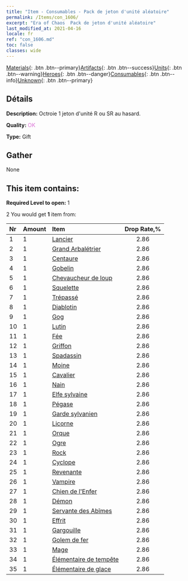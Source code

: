 ```yaml
---
title: "Item - Consumables - Pack de jeton d'unité aléatoire"
permalink: /Items/con_1606/
excerpt: "Era of Chaos  Pack de jeton d'unité aléatoire"
last_modified_at: 2021-04-16
locale: fr
ref: "con_1606.md"
toc: false
classes: wide
---
```

 [Materials](/fr/Items/){: .btn .btn--primary}[Artifacts](/fr/Items/Artifacts/){: .btn .btn--success}[Units](/fr/Items/Units/){: .btn .btn--warning}[Heroes](/fr/Items/Heroes/){: .btn .btn--danger}[Consumables](/fr/Items/Consumables/){: .btn .btn--info}[Unknown](/fr/Items/Unknown/){: .btn .btn--primary}

## Détails
 **Description:** Octroie 1 jeton d'unité R ou SR au hasard.

 **Quality:** <span style="color: #DA70D6">OK</span>

 **Type:** Gift

## Gather

  None

## This item contains:

 **Required Level to open:** 1

 2 You would get **1** item  from:

  | Nr | Amount |     Item    | Drop Rate,% |
  |:---|:-------|:------------|:---------:|
  | 1 | 1 | [Lancier](/fr/Items/unt_190/) | 2.86 | 
  | 2 | 1 | [Grand Arbalétrier](/fr/Items/unt_191/) | 2.86 | 
  | 3 | 1 | [Centaure](/fr/Items/unt_199/) | 2.86 | 
  | 4 | 1 | [Gobelin](/fr/Items/unt_217/) | 2.86 | 
  | 5 | 1 | [Chevaucheur de loup](/fr/Items/unt_218/) | 2.86 | 
  | 6 | 1 | [Squelette](/fr/Items/unt_208/) | 2.86 | 
  | 7 | 1 | [Trépassé](/fr/Items/unt_209/) | 2.86 | 
  | 8 | 1 | [Diablotin](/fr/Items/unt_226/) | 2.86 | 
  | 9 | 1 | [Gog](/fr/Items/unt_227/) | 2.86 | 
  | 10 | 1 | [Lutin](/fr/Items/unt_235/) | 2.86 | 
  | 11 | 1 | [Fée](/fr/Items/unt_262/) | 2.86 | 
  | 12 | 1 | [Griffon](/fr/Items/unt_192/) | 2.86 | 
  | 13 | 1 | [Spadassin](/fr/Items/unt_193/) | 2.86 | 
  | 14 | 1 | [Moine](/fr/Items/unt_194/) | 2.86 | 
  | 15 | 1 | [Cavalier ](/fr/Items/unt_195/) | 2.86 | 
  | 16 | 1 | [Nain](/fr/Items/unt_200/) | 2.86 | 
  | 17 | 1 | [Elfe sylvaine](/fr/Items/unt_201/) | 2.86 | 
  | 18 | 1 | [Pégase](/fr/Items/unt_202/) | 2.86 | 
  | 19 | 1 | [Garde sylvanien](/fr/Items/unt_203/) | 2.86 | 
  | 20 | 1 | [Licorne](/fr/Items/unt_204/) | 2.86 | 
  | 21 | 1 | [Orque](/fr/Items/unt_219/) | 2.86 | 
  | 22 | 1 | [Ogre](/fr/Items/unt_220/) | 2.86 | 
  | 23 | 1 | [Rock](/fr/Items/unt_221/) | 2.86 | 
  | 24 | 1 | [Cyclope](/fr/Items/unt_222/) | 2.86 | 
  | 25 | 1 | [Revenante](/fr/Items/unt_210/) | 2.86 | 
  | 26 | 1 | [Vampire](/fr/Items/unt_211/) | 2.86 | 
  | 27 | 1 | [Chien de l'Enfer](/fr/Items/unt_228/) | 2.86 | 
  | 28 | 1 | [Démon](/fr/Items/unt_229/) | 2.86 | 
  | 29 | 1 | [Servante des Abîmes](/fr/Items/unt_230/) | 2.86 | 
  | 30 | 1 | [Effrit](/fr/Items/unt_231/) | 2.86 | 
  | 31 | 1 | [Gargouille](/fr/Items/unt_236/) | 2.86 | 
  | 32 | 1 | [Golem de fer](/fr/Items/unt_237/) | 2.86 | 
  | 33 | 1 | [Mage](/fr/Items/unt_238/) | 2.86 | 
  | 34 | 1 | [Élémentaire de tempête](/fr/Items/unt_263/) | 2.86 | 
  | 35 | 1 | [Élémentaire de glace](/fr/Items/unt_264/) | 2.86 | 
